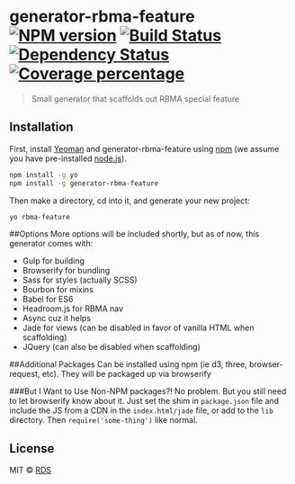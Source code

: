 # generator-rbma-feature [![NPM version][npm-image]][npm-url] [![Build Status][travis-image]][travis-url] [![Dependency Status][daviddm-image]][daviddm-url] [![Coverage percentage][coveralls-image]][coveralls-url]
> Small generator that scaffolds out RBMA special feature

## Installation

First, install [Yeoman](http://yeoman.io) and generator-rbma-feature using [npm](https://www.npmjs.com/) (we assume you have pre-installed [node.js](https://nodejs.org/)).

```bash
npm install -g yo
npm install -g generator-rbma-feature
```

Then make a directory, cd into it, and generate your new project:

```bash
yo rbma-feature
```

##Options
More options will be included shortly, but as of now, this generator comes with:
- Gulp for building
- Browserify for bundling
- Sass for styles (actually SCSS)
- Bourbon for mixins
- Babel for ES6
- Headroom.js for RBMA nav
- Async cuz it helps
- Jade for views (can be disabled in favor of vanilla HTML when scaffolding)
- JQuery (can also be disabled when scaffolding)


##Additional Packages
Can be installed using npm (ie d3, three, browser-request, etc). They will be packaged up via browserify

###But I Want to Use Non-NPM packages?!
No problem. But you still need to let browserify know about it. Just set the shim in `package.json` file and include the JS from a CDN in the `index.html/jade` file, or add to the `lib` directory. Then `require('some-thing')` like normal.

## License

MIT © [RDS]()


[npm-image]: https://badge.fury.io/js/generator-rbma-feature.svg
[npm-url]: https://npmjs.org/package/generator-rbma-feature
[travis-image]: https://travis-ci.org/rbma/generator-rbma-feature.svg?branch=master
[travis-url]: https://travis-ci.org/rbma/generator-rbma-feature
[daviddm-image]: https://david-dm.org/rbma/generator-rbma-feature.svg?theme=shields.io
[daviddm-url]: https://david-dm.org/rbma/generator-rbma-feature
[coveralls-image]: https://coveralls.io/repos/rbma/generator-rbma-feature/badge.svg
[coveralls-url]: https://coveralls.io/r/rbma/generator-rbma-feature
